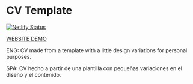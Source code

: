 # CV Template

[![Netlify Status](https://api.netlify.com/api/v1/badges/2dbfce5e-5d22-425a-aa6b-abd07352ed91/deploy-status)](https://app.netlify.com/sites/felipsandovalcv/deploys)

[WEBSITE DEMO](https://felipsandovalcv.netlify.app/)

ENG:
CV made from a template with a little design variations for personal purposes.

SPA:
CV hecho a partir de una plantilla con pequeñas variaciones en el diseño y el contenido.
